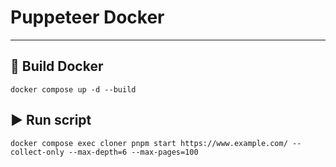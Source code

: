 # Puppeteer Docker


---

## 🐳 Build Docker 

```
docker compose up -d --build
```

## ▶️ Run script
```
docker compose exec cloner pnpm start https://www.example.com/ --collect-only --max-depth=6 --max-pages=100

```